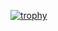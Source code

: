 [![trophy](https://github-profile-trophy.vercel.app/?username=khalidelmerrah&theme=onedark)](https://github.com/ryo-ma/github-profile-trophy)
